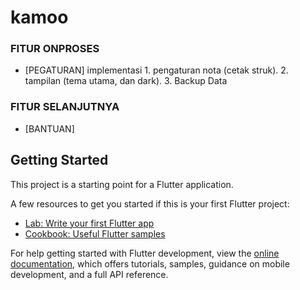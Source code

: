 # kamoo

### FITUR ONPROSES
- [PEGATURAN] implementasi 1. pengaturan nota (cetak struk). 2. tampilan (tema utama, dan dark). 3. Backup Data

### FITUR SELANJUTNYA
- [BANTUAN]

## Getting Started

This project is a starting point for a Flutter application.

A few resources to get you started if this is your first Flutter project:

- [Lab: Write your first Flutter app](https://docs.flutter.dev/get-started/codelab)
- [Cookbook: Useful Flutter samples](https://docs.flutter.dev/cookbook)

For help getting started with Flutter development, view the
[online documentation](https://docs.flutter.dev/), which offers tutorials,
samples, guidance on mobile development, and a full API reference.
